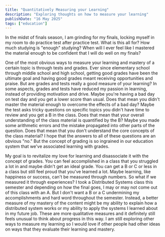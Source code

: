 ```yaml
---
title: "Quantitatively Measuring your Learning"
description: "Exploring thoughts on how to measure your learning"
publishDate: "16 May 2025"
tags: ["education"]
---
```


In the midst of finals season, I am grinding for my finals, locking myself in my room to do practice test after practice test. What is this all for? How much studying is "enough" studying? When will I ever feel like I mastered the material enough to be confident that I will do well on my finals?

One of the most obvious ways to measure your learning and mastery of a certain topic is through tests and grades. Ever since elementary school through middle school and high school, getting good grades have been the ultimate goal and having good grades meant receiving opportunities and praise. But are grades and tests really a good measure of your learning? In some aspects, grades and tests have reduced my passion in learning, instead of providing motivation and drive. Maybe you're having a bad day on test day and you get a lower score than usual. Does that mean you didn't master the material enough to overcome the effects of a bad day? Maybe the test asks tricky questions on specific topics you didn't have time to review and you get a B in the class. Does that mean that your overall understanding of the class material is quantified by the B? Maybe you made some arithmetic errors and the mistake propagated into other parts of the question. Does that mean that you don't understand the core concepts of the class material? I hope that the answers to all of these questions are an obvious "no." But the concept of grading is so ingrained in our education system that we've associated learning with grades. 

My goal is to revitalize my love for learning and disassociate it with the concept of grades. You can feel accomplished in a class that you struggled a lot in and maybe didn't get an ideal grade. You can get a B or C or less in a class but still feel proud that you've learned a lot. Maybe learning, like happiness or success, can't be measured through numbers. So what if we measured it through experiences? I took a Distributed Systems class this semester and depending on how the final goes, I may or may not come out of this class with an A. But I don't want a B or a C undermining my accomplishments and hard word throughout the semester. Instead, a better measure of my mastery of the content might be my ability to explain how a distributed system works or my ability to apply the systems I learned about in my future job. These are more qualitative measures and it definitely still feels unusual to think about progress in this way. I am still exploring other ways to measure my learning so I would love if other people had other ideas on ways that they evaluate their learning and mastery.